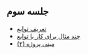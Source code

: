 ## جلسه سوم

- [تعریف توابع](01_functions.ipynb)
- [چند مثال برای کار با توابع](02_functions_example.ipynb)
- [مینی پروژه (۲)](03_mini_project_website.py)